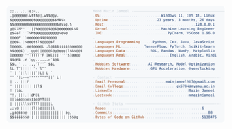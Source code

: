 <picture>
  <source srcset="https://raw.githubusercontent.com/mmazinjameel/mmazinjameel/main/dark_mode.svg?v=1740975168" media="(prefers-color-scheme: dark)">
  <img src="https://raw.githubusercontent.com/mmazinjameel/mmazinjameel/main/light_mode.svg?v=1740975168">
</picture>
